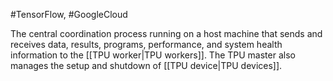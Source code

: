 #TensorFlow, #GoogleCloud

The central coordination process running on a host machine that sends and
receives data, results, programs, performance, and system health information
to the [[TPU worker|TPU workers]]. The TPU master also manages the setup
and shutdown of [[TPU device|TPU devices]].


